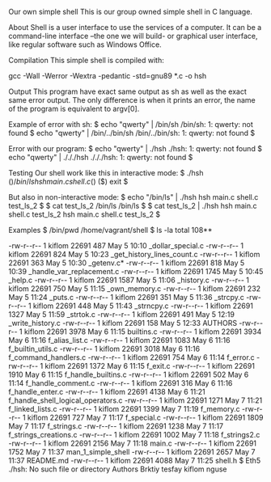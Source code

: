 Our own simple shell
This is our group owned simple shell in C language.

About
Shell is a user interface to use the services of a computer. It can be a command-line interface –the one we will build- or graphical user interface, like regular software such as Windows Office.

Compilation
This simple shell is compiled with:

gcc -Wall -Werror -Wextra -pedantic -std=gnu89 *.c -o hsh

Output
This program have exact same output as sh as well as the exact same error output. The only difference is when it prints an error, the name of the program is equivalent to argv[0].

Example of error with sh:
$ echo "qwerty" | /bin/sh /bin/sh: 1: qwerty: not found $ echo "qwerty" | /bin/../bin/sh /bin/../bin/sh: 1: qwerty: not found $

Error with our program:
$ echo "qwerty" | ./hsh ./hsh: 1: qwerty: not found $ echo "qwerty" | ./././hsh ./././hsh: 1: qwerty: not found $

Testing
Our shell work like this in interactive mode:
$ ./hsh ($) /bin/ls hsh main.c shell.c ($) ($) exit $

But also in non-interactive mode:
$ echo "/bin/ls" | ./hsh hsh main.c shell.c test_ls_2 $ $ cat test_ls_2 /bin/ls /bin/ls $ $ cat test_ls_2 | ./hsh hsh main.c shell.c test_ls_2 hsh main.c shell.c test_ls_2 $

Examples
$ /bin/pwd /home/vagrant/shell $ ls -la total 108**

-rw-r--r-- 1 kiflom 22691 487 May 5 10:10 _dollar_special.c
-rw-r--r-- 1 kiflom 22691 824 May 5 10:23 _get_history_lines_count.c
-rw-r--r-- 1 kiflom 22691 363 May 5 10:30 _getenv.c*
-rw-r--r-- 1 kiflom 22691 818 May 5 10:39 _handle_var_replacement.c
-rw-r--r-- 1 kiflom 22691 1745 May 5 10:45 _help.c
-rw-r--r-- 1 kiflom 22691 1587 May 5 11:06 _history.c
-rw-r--r-- 1 kiflom 22691 750 May 5 11:15 _own_memory.c
-rw-r--r-- 1 kiflom 22691 232 May 5 11:24 _puts.c
-rw-r--r-- 1 kiflom 22691 351 May 5 11:36 _strcpy.c
-rw-r--r-- 1 kiflom 22691 448 May 5 11:43 _strncpy.c
-rw-r--r-- 1 kiflom 22691 1327 May 5 11:59 _strtok.c
-rw-r--r-- 1 kiflom 22691 491 May 5 12:19 _write_history.c
-rw-r--r-- 1 kiflom 22691 158 May 5 12:33 AUTHORS
-rw-r--r-- 1 kiflom 22691 3978 May 6 11:15 builtins.c
-rw-r--r-- 1 kiflom 22691 3934 May 6 11:16 f_alias_list.c
-rw-r--r-- 1 kiflom 22691 1083 May 6 11:16 f_builtin_utils.c
-rw-r--r-- 1 kiflom 22691 3018 May 6 11:16 f_command_handlers.c
-rw-r--r-- 1 kiflom 22691 754 May 6 11:14 f_error.c
-rw-r--r-- 1 kiflom 22691 1372 May 6 11:15 f_exit.c
-rw-r--r-- 1 kiflom 22691 1910 May 6 11:15 f_handle_builtins.c
-rw-r--r-- 1 kiflom 22691 502 May 6 11:14 f_handle_comment.c
-rw-r--r-- 1 kiflom 22691 316 May 6 11:16 f_handle_enter.c
-rw-r--r-- 1 kiflom 22691 4138 May 6 11:21 f_handle_shell_logical_operators.c
-rw-r--r-- 1 kiflom 22691 1271 May 7 11:21 f_linked_lists.c
-rw-r--r-- 1 kiflom 22691 1399 May 7 11:19 f_memory.c
-rw-r--r-- 1 kiflom 22691 727 May 7 11:17 f_special.c
-rw-r--r-- 1 kiflom 22691 1809 May 7 11:17 f_strings.c
-rw-r--r-- 1 kiflom 22691 1238 May 7 11:17 f_strings_creations.c
-rw-r--r-- 1 kiflom 22691 1002 May 7 11:18 f_strings2.c
-rw-r--r-- 1 kiflom 22691 2156 May 7 11:18 main.c
-rw-r--r-- 1 kiflom 22691 1752 May 7 11:37 man_1_simple_shell
-rw-r--r-- 1 kiflom 22691 2657 May 7 11:37 README.md
-rw-r--r-- 1 kiflom 22691 4088 May 7 11:25 shell.h $ Eth5
./hsh: No such file or directory
Authors
Brktiy tesfay kiflom nguse
